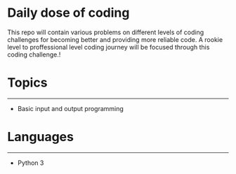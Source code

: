 # Daily dose of coding
This repo will contain various problems on different levels of coding challenges for becoming better and providing more reliable code.
<span>
A rookie level to proffessional level coding journey will be focused through this coding challenge.!
</span>

# Topics
---
- Basic input and output programming

# Languages 
---
- Python 3
